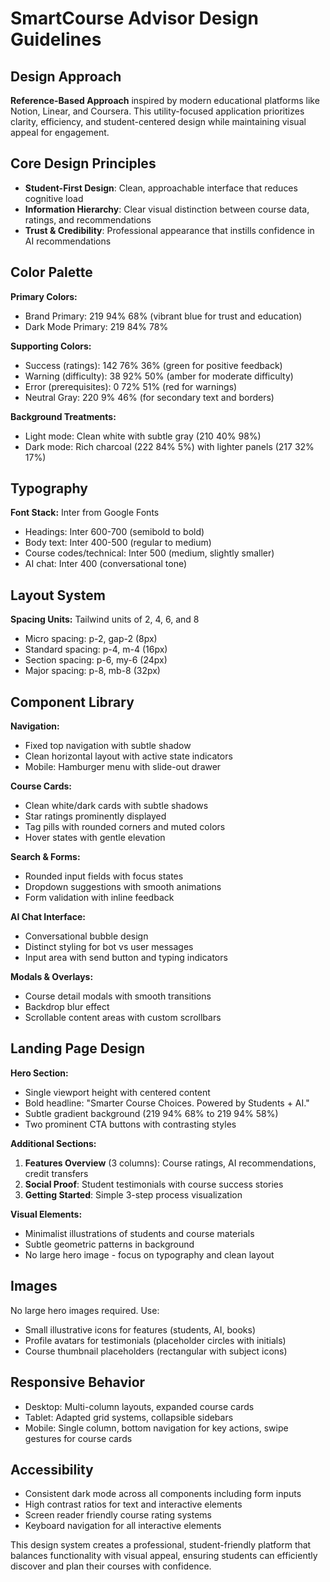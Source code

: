 # SmartCourse Advisor Design Guidelines

## Design Approach
**Reference-Based Approach** inspired by modern educational platforms like Notion, Linear, and Coursera. This utility-focused application prioritizes clarity, efficiency, and student-centered design while maintaining visual appeal for engagement.

## Core Design Principles
- **Student-First Design**: Clean, approachable interface that reduces cognitive load
- **Information Hierarchy**: Clear visual distinction between course data, ratings, and recommendations
- **Trust & Credibility**: Professional appearance that instills confidence in AI recommendations

## Color Palette
**Primary Colors:**
- Brand Primary: 219 94% 68% (vibrant blue for trust and education)
- Dark Mode Primary: 219 84% 78%

**Supporting Colors:**
- Success (ratings): 142 76% 36% (green for positive feedback)
- Warning (difficulty): 38 92% 50% (amber for moderate difficulty)
- Error (prerequisites): 0 72% 51% (red for warnings)
- Neutral Gray: 220 9% 46% (for secondary text and borders)

**Background Treatments:**
- Light mode: Clean white with subtle gray (210 40% 98%)
- Dark mode: Rich charcoal (222 84% 5%) with lighter panels (217 32% 17%)

## Typography
**Font Stack:** Inter from Google Fonts
- Headings: Inter 600-700 (semibold to bold)
- Body text: Inter 400-500 (regular to medium)
- Course codes/technical: Inter 500 (medium, slightly smaller)
- AI chat: Inter 400 (conversational tone)

## Layout System
**Spacing Units:** Tailwind units of 2, 4, 6, and 8
- Micro spacing: p-2, gap-2 (8px)
- Standard spacing: p-4, m-4 (16px) 
- Section spacing: p-6, my-6 (24px)
- Major spacing: p-8, mb-8 (32px)

## Component Library

**Navigation:**
- Fixed top navigation with subtle shadow
- Clean horizontal layout with active state indicators
- Mobile: Hamburger menu with slide-out drawer

**Course Cards:**
- Clean white/dark cards with subtle shadows
- Star ratings prominently displayed
- Tag pills with rounded corners and muted colors
- Hover states with gentle elevation

**Search & Forms:**
- Rounded input fields with focus states
- Dropdown suggestions with smooth animations
- Form validation with inline feedback

**AI Chat Interface:**
- Conversational bubble design
- Distinct styling for bot vs user messages
- Input area with send button and typing indicators

**Modals & Overlays:**
- Course detail modals with smooth transitions
- Backdrop blur effect
- Scrollable content areas with custom scrollbars

## Landing Page Design

**Hero Section:**
- Single viewport height with centered content
- Bold headline: "Smarter Course Choices. Powered by Students + AI."
- Subtle gradient background (219 94% 68% to 219 94% 58%)
- Two prominent CTA buttons with contrasting styles

**Additional Sections:**
1. **Features Overview** (3 columns): Course ratings, AI recommendations, credit transfers
2. **Social Proof**: Student testimonials with course success stories
3. **Getting Started**: Simple 3-step process visualization

**Visual Elements:**
- Minimalist illustrations of students and course materials
- Subtle geometric patterns in background
- No large hero image - focus on typography and clean layout

## Images
No large hero images required. Use:
- Small illustrative icons for features (students, AI, books)
- Profile avatars for testimonials (placeholder circles with initials)
- Course thumbnail placeholders (rectangular with subject icons)

## Responsive Behavior
- Desktop: Multi-column layouts, expanded course cards
- Tablet: Adapted grid systems, collapsible sidebars
- Mobile: Single column, bottom navigation for key actions, swipe gestures for course cards

## Accessibility
- Consistent dark mode across all components including form inputs
- High contrast ratios for text and interactive elements
- Screen reader friendly course rating systems
- Keyboard navigation for all interactive elements

This design system creates a professional, student-friendly platform that balances functionality with visual appeal, ensuring students can efficiently discover and plan their courses with confidence.